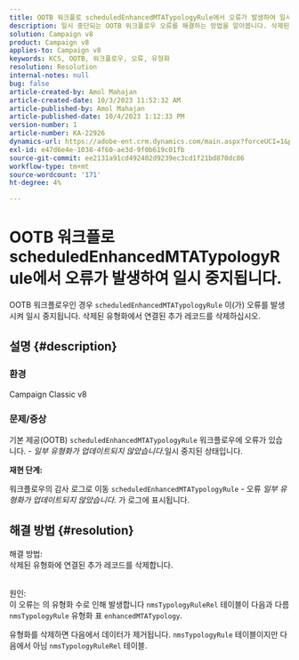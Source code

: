```yaml
---
title: OOTB 워크플로 scheduledEnhancedMTATypologyRule에서 오류가 발생하여 일시 중지됩니다.
description: 일시 중단되는 OOTB 워크플로우 오류를 해결하는 방법을 알아봅니다. 삭제된 유형화에서 연결된 추가 레코드를 제거합니다.
solution: Campaign v8
product: Campaign v8
applies-to: Campaign v8
keywords: KCS, OOTB, 워크플로우, 오류, 유형화
resolution: Resolution
internal-notes: null
bug: false
article-created-by: Amol Mahajan
article-created-date: 10/3/2023 11:52:32 AM
article-published-by: Amol Mahajan
article-published-date: 10/4/2023 1:12:33 PM
version-number: 1
article-number: KA-22926
dynamics-url: https://adobe-ent.crm.dynamics.com/main.aspx?forceUCI=1&pagetype=entityrecord&etn=knowledgearticle&id=744d794f-e361-ee11-be6e-6045bd006079
exl-id: e47d6e4e-1038-4f60-ae3d-9f0b619c01fb
source-git-commit: ee2131a91cd492402d9239ec3cd1f21bd870dc86
workflow-type: tm+mt
source-wordcount: '171'
ht-degree: 4%

---
```


# OOTB 워크플로 scheduledEnhancedMTATypologyRule에서 오류가 발생하여 일시 중지됩니다.


OOTB 워크플로우인 경우 `scheduledEnhancedMTATypologyRule` 이(가) 오류를 발생시켜 일시 중지됩니다. 삭제된 유형화에서 연결된 추가 레코드를 삭제하십시오.

## 설명 {#description}


### <b>환경</b>

Campaign Classic v8



### <b>문제/증상</b>

기본 제공(OOTB) `scheduledEnhancedMTATypologyRule` 워크플로우에 오류가 있습니다. - *일부 유형화가 업데이트되지 않았습니다.*&#x200B;일시 중지된 상태입니다.

<b>재현 단계:</b>

워크플로우의 감사 로그로 이동 `scheduledEnhancedMTATypologyRule` - 오류 *일부 유형화가 업데이트되지 않았습니다.* 가 로그에 표시됩니다.


## 해결 방법 {#resolution}

해결 방법:<br>
삭제된 유형화에 연결된 추가 레코드를 삭제합니다.


<br>원인:<br>
이 오류는 의 유형화 수로 인해 발생합니다 `nmsTypologyRuleRel` 테이블이 다음과 다름 `nmsTypologyRule` 유형화 표 `enhancedMTATypology`.

유형화를 삭제하면 다음에서 데이터가 제거됩니다. `nmsTypologyRule` 테이블이지만 다음에서 아님 `nmsTypologyRuleRel` 테이블.
